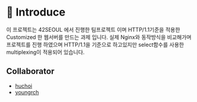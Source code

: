 # 📒 Introduce

이 프로젝트는 42SEOUL 에서 진행한 팀프로젝트 이며 HTTP/1.1기준을 적용한 Customized 한 웹서버를 만드는 과제 입니다.
실제 Nginx와 동작방식을 비교해가며 프로젝트를 진행 하였으며 HTTP/1.1을 기준으로 하고있지만 select함수를 사용한
multiplexing이 적용되어 있습니다. 

<!-- COLLABORATOR -->
## Collaborator

* [huchoi](https://github.com/20151883)
* [youngrch](https://github.com/oddczv1)
